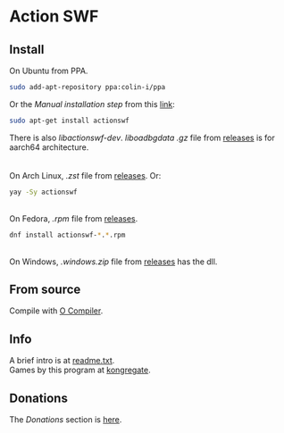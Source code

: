 # Action SWF

## Install
On Ubuntu from PPA.
```sh
sudo add-apt-repository ppa:colin-i/ppa
```
Or the *Manual installation step* from this [link](https://gist.github.com/colin-i/e324e85e0438ed71219673fbcc661da6):
```sh
sudo apt-get install actionswf
```
There is also <i>libactionswf-dev</i>. <i>liboadbgdata</i> <i>.gz</i> file from [releases](https://github.com/colin-i/actionswf/releases) is for aarch64 architecture.\
\
\
On Arch Linux, <i>.zst</i> file from [releases](https://github.com/colin-i/edor/releases). Or:
```sh
yay -Sy actionswf
```
\
On Fedora, <i>.rpm</i> file from [releases](https://github.com/colin-i/actionswf/releases).
```sh
dnf install actionswf-*.*.rpm
```
\
On Windows, <i>.windows.zip</i> file from [releases](https://github.com/colin-i/actionswf/releases) has the dll.

## From source
Compile with [O Compiler](https://github.com/colin-i/o).

## Info
A brief intro is at [readme.txt](https://raw.githubusercontent.com/colin-i/actionswf/master/readme.txt).\
Games by this program at [kongregate](https://www.kongregate.com/accounts/bitplayer/games?filter=favorites&sort=gameplays).

[//]: # (https://www.kongregate.com/games/bitplayer)
<!--- but with no sort --->

## Donations
The *Donations* section is [here](https://gist.github.com/colin-i/e324e85e0438ed71219673fbcc661da6).

